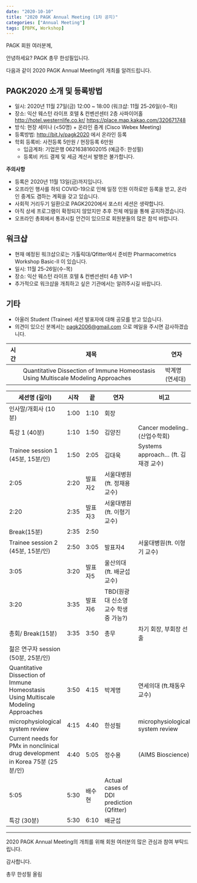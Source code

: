 ```yaml
---
date: "2020-10-10"
title: "2020 PAGK Annual Meeting (1차 공지)"
categories: ["Annual Meeting"]
tags: [PBPK, Workshop]
---
```


PAGK 회원 여러분께,

안녕하세요? PAGK 총무 한성필입니다.

다음과 같이 2020 PAGK Annual Meeting의 개최를 알려드립니다. 

## PAGK2020 소개 및 등록방법

- 일시: 2020년 11월 27일(금) 12:00 ~ 18:00 (워크샵: 11월 25-26일(수-목))
- 장소: 익산 웨스턴 라이프 호텔 & 컨벤션센터 2층 사파이어홀 http://hotel.westernlife.co.kr/ https://place.map.kakao.com/320671748
- 방식: 현장 세미나 (<50명) + 온라인 중계 (Cisco Webex Meeting)
- 등록방법: http://bit.ly/pagk2020 에서 온라인 등록
- 학회 등록비: 사전등록 5만원 / 현장등록 6만원
    * 입금계좌: 기업은행 06216381602015 (예금주: 한성필)
    * 등록비 카드 결제 및 세금 계산서 발행은 불가합니다.

**주의사항**

- 등록은 2020년 11월 13일(금)까지입니다.
- 오프라인 행사를 하되 COVID-19으로 인해 일정 인원 이하로만 등록을 받고, 온라인 중계도 겸하는 계획을 갖고 있습니다. 
- 사회적 거리두기 일환으로 PAGK2020에서 포스터 세션은 생략합니다.
- 아직 상세 프로그램이 확정되지 않았지만 추후 전체 메일을 통해 공지하겠습니다.
- 오프라인 총회에서 통과시킬 안건이 있으므로 회원분들의 많은 참석 바랍니다.

## 워크샵

- 현재 예정된 워크샵으로는 가톨릭대/Qfitter에서 준비한 Pharmacometrics Workshop Basic-II 이 있습니다.
- 일시: 11월 25-26일(수-목)
- 장소: 익산 웨스턴 라이프 호텔 & 컨벤션센터 4층 VIP-1
- 추가적으로 워크샵을 개최하고 싶은 기관에서는 알려주시길 바랍니다.

## 기타

- 아울러 Student (Trainee) 세션 발표자에 대해 공모를 받고 있습니다. 
- 의견이 있으신 분께서는 pagk2006@gmail.com 으로 메일을 주시면 감사하겠습니다. 


|시간|제목|연자|
|---|---|---|
||Quantitative Dissection of Immune Homeostasis Using Multiscale Modeling Approaches|박계명 (연세대)|


세션명 (길이) | 시작 | 끝 | 연자 | 비고
-- | -- | -- | -- | --
인사말/개회사 (10분) | 1:00 | 1:10 | 회장 |  
특강 1 (40분) | 1:10 | 1:50 | 김양진 | Cancer modeling..   (산업수학회)
Trainee session   1   (45분, 15분/인) | 1:50 | 2:05 | 김대욱 | Systems   approach… (ft. 김재경 교수)
2:05 | 2:20 | 발표자2 | 서울대병원(ft. 정재용 교수)
2:20 | 2:35 | 발표자3 | 서울대병원(ft. 이형기 교수)
Break(15분) | 2:35 | 2:50 |   |  
Trainee session   2   (45분, 15분/인) | 2:50 | 3:05 | 발표자4 | 서울대병원(ft. 이형기 교수)
3:05 | 3:20 | 발표자5 | 울산의대(ft. 배균섭 교수)
3:20 | 3:35 | 발표자6 | TBD(원광대 신소영 교수 학생 중 가능?)
총회/ Break(15분) | 3:35 | 3:50 | 총무 | 차기 회장, 부회장 선출
젊은 연구자 session   (50분, 25분/인) ||||
Quantitative Dissection of Immune Homeostasis Using Multiscale Modeling Approaches | 3:50 | 4:15 | 박계명 | 연세의대 (ft.채동우 교수)
microphysiological system review| 4:15 | 4:40 | 한성필 | microphysiological   system review
Current needs   for PMx in nonclinical drug development in Korea   75분 (25분/인) | 4:40 | 5:05 | 정수용 | (AIMS   Bioscience)
5:05 | 5:30 | 배수현 | Actual cases   of DDI prediction (Qfitter)
특강 (30분) | 5:30 | 6:10 | 배균섭 |  



---

2020 PAGK Annual Meeting의 개최를 위해 회원 여러분의 많은 관심과 참여 부탁드립니다. 

감사합니다.

총무 한성필 올림
